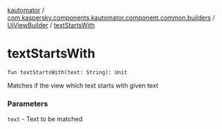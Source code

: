 [kautomator](../../index.md) / [com.kaspersky.components.kautomator.component.common.builders](../index.md) / [UiViewBuilder](index.md) / [textStartsWith](./text-starts-with.md)

# textStartsWith

`fun textStartsWith(text: String): Unit`

Matches if the view which text starts with given text

### Parameters

`text` - Text to be matched